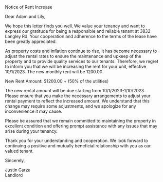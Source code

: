 Notice of Rent Increase

Dear Adam and Lily,

We hope this letter finds you well. We value your tenancy and want to express our gratitude for being a responsible and reliable tenant at 3832 Langley Rd. Your cooperation and adherence to the terms of the lease have been greatly appreciated.

As property costs and inflation continue to rise, it has become necessary to adjust the rental rates to ensure the maintenance and upkeep of the property and to provide quality services to our tenants. Therefore, we regret to inform you that we will be increasing the rent for your unit, effective 10/1/2023. The new monthly rent will be 1200.00.

New Rent Amount: $1200.00 + (50% of the utilities)

The new rental amount will be due starting from 10/1/2023-1/10/2023. Please ensure that you make the necessary arrangements to adjust your rental payment to reflect the increased amount. We understand that this change may require some adjustments, and we apologize for any inconvenience it may cause.

Please be assured that we remain committed to maintaining the property in excellent condition and offering prompt assistance with any issues that may arise during your tenancy.

Thank you for your understanding and cooperation. We look forward to continuing a positive and mutually beneficial relationship with you as our valued tenant.

Sincerely,

Justin Garza  
Landlord